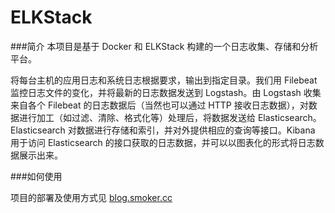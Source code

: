 # ELKStack
###简介
本项目是基于 Docker 和 ELKStack 构建的一个日志收集、存储和分析平台。

将每台主机的应用日志和系统日志根据要求，输出到指定目录。我们用 Filebeat 监控日志文件的变化，并将最新的日志数据发送到 Logstash。由 Logstash 收集来自各个 Filebeat 的日志数据后（当然也可以通过 HTTP 接收日志数据），对数据进行加工（如过滤、清除、格式化等）处理后，将数据发送给 Elasticsearch。Elasticsearch 对数据进行存储和索引，并对外提供相应的查询等接口。Kibana 用于访问 Elasticsearch 的接口获取的日志数据，并可以以图表化的形式将日志数据展示出来。

###如何使用

项目的部署及使用方式见 [blog.smoker.cc](http://blog.smoker.cc/docker/20160325.html)
